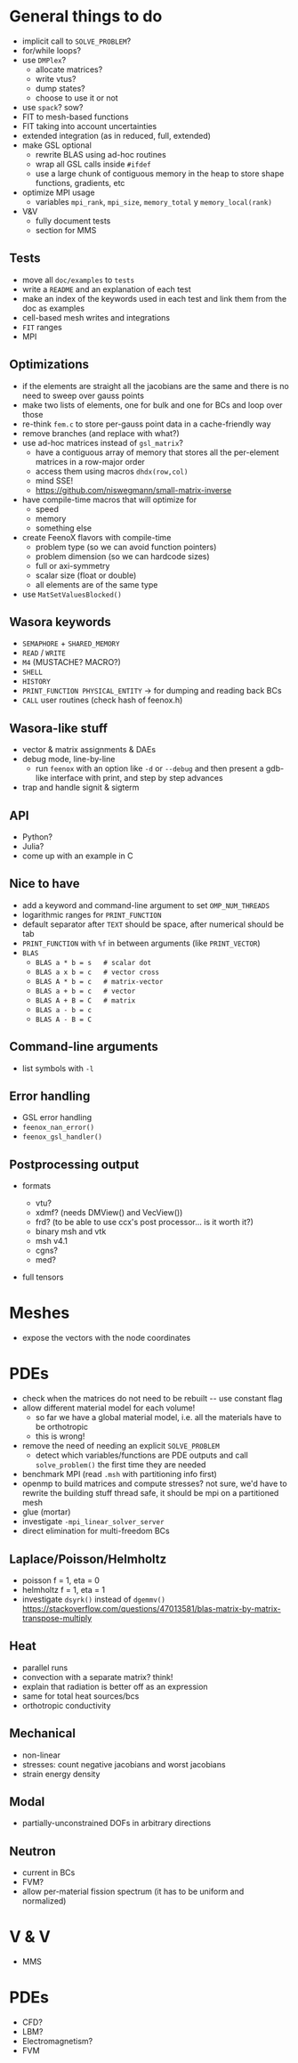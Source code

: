 # General things to do

 * implicit call to `SOLVE_PROBLEM`?
 * for/while loops?
 * use `DMPlex`?
    - allocate matrices?
    - write vtus?
    - dump states?
    - choose to use it or not
 * use `spack`? sow?
 * FIT to mesh-based functions
 * FIT taking into account uncertainties
 * extended integration (as in reduced, full, extended)
 * make GSL optional
   - rewrite BLAS using ad-hoc routines
   - wrap all GSL calls inside `#ifdef`
   - use a large chunk of contiguous memory in the heap to store shape functions, gradients, etc
 * optimize MPI usage
   - variables `mpi_rank`, `mpi_size`,  `memory_total` y `memory_local(rank)`
 * V&V
   - fully document tests
   - section for MMS
 
## Tests

 * move all `doc/examples` to `tests`
 * write a `README` and an explanation of each test
 * make an index of the keywords used in each test and link them from the doc as examples
 * cell-based mesh writes and integrations
 * `FIT` ranges
 * MPI

## Optimizations

 * if the elements are straight all the jacobians are the same and there is no need to sweep over gauss points
 * make two lists of elements, one for bulk and one for BCs and loop over those
 * re-think `fem.c` to store per-gauss point data in a cache-friendly way
 * remove branches (and replace with what?)
 * use ad-hoc matrices instead of `gsl_matrix`?
   - have a contiguous array of memory that stores all the per-element matrices in a row-major order
   - access them using macros `dhdx(row,col)`
   - mind SSE!
   - https://github.com/niswegmann/small-matrix-inverse
 * have compile-time macros that will optimize for
   - speed
   - memory
   - something else
 * create FeenoX flavors with compile-time 
   - problem type (so we can avoid function pointers)
   - problem dimension (so we can hardcode sizes)
   - full or axi-symmetry
   - scalar size (float or double)
   - all elements are of the same type
 * use `MatSetValuesBlocked()`
   
## Wasora keywords

 * `SEMAPHORE` + `SHARED_MEMORY`
 * `READ` / `WRITE`
 * `M4` (MUSTACHE? MACRO?)
 * `SHELL`
 * `HISTORY`
 * `PRINT_FUNCTION PHYSICAL_ENTITY` -> for dumping and reading back BCs
 * `CALL` user routines (check hash of feenox.h)
 
## Wasora-like stuff

 * vector & matrix assignments & DAEs
 * debug mode, line-by-line
   - run `feenox` with an option like `-d` or `--debug` and then present a gdb-like interface with print, and step by step advances
 * trap and handle signit & sigterm

## API

 * Python?
 * Julia?
 * come up with an example in C

## Nice to have

 * add a keyword and command-line argument to set `OMP_NUM_THREADS`
 * logarithmic ranges for `PRINT_FUNCTION`
 * default separator after `TEXT` should be space, after numerical should be tab
 * `PRINT_FUNCTION` with `%f` in between arguments (like `PRINT_VECTOR`)
 * `BLAS` 
   - `BLAS a * b = s   # scalar dot`
   - `BLAS a x b = c   # vector cross`
   - `BLAS A * b = c   # matrix-vector`
   - `BLAS a + b = c   # vector`
   - `BLAS A + B = C   # matrix`
   - `BLAS a - b = c`
   - `BLAS A - B = C`
   
 
## Command-line arguments

 * list symbols with `-l`
 
## Error handling 
 
 * GSL error handling
 * `feenox_nan_error()`
 * `feenox_gsl_handler()`

## Postprocessing output

 * formats
   - vtu?
   - xdmf? (needs DMView() and VecView())
   - frd? (to be able to use ccx's post processor... is it worth it?)
   - binary msh and vtk
   - msh v4.1
   - cgns?
   - med?
 
 * full tensors
 
# Meshes

 * expose the vectors with the node coordinates
 
# PDEs

 * check when the matrices do not need to be rebuilt -- use constant flag
 * allow different material model for each volume!
   - so far we have a global material model, i.e. all the materials have to be orthotropic
   - this is wrong!
 * remove the need of needing an explicit `SOLVE_PROBLEM`
   - detect which variables/functions are PDE outputs and call `solve_problem()` the first time they are needed
 * benchmark MPI (read `.msh` with partitioning info first)
 * openmp to build matrices and compute stresses? not sure, we'd have to rewrite the building stuff thread safe, it should be mpi on a partitioned mesh
 * glue (mortar)
 * investigate `-mpi_linear_solver_server`
 * direct elimination for multi-freedom BCs
 
## Laplace/Poisson/Helmholtz

 * poisson f = 1, eta = 0
 * helmholtz f = 1, eta = 1
 * investigate `dsyrk()` instead of `dgemmv()` https://stackoverflow.com/questions/47013581/blas-matrix-by-matrix-transpose-multiply
 
## Heat

 * parallel runs
 * convection with a separate matrix? think!
 * explain that radiation is better off as an expression
 * same for total heat sources/bcs
 * orthotropic conductivity
 
## Mechanical

 * non-linear
 * stresses: count negative jacobians and worst jacobians
 * strain energy density

## Modal

 * partially-unconstrained DOFs in arbitrary directions
 
## Neutron

 * current in BCs
 * FVM?
 * allow per-material fission spectrum (it has to be uniform and normalized)


 
# V & V

 * MMS

# PDEs

 - CFD?
 - LBM?
 - Electromagnetism?
 - FVM

